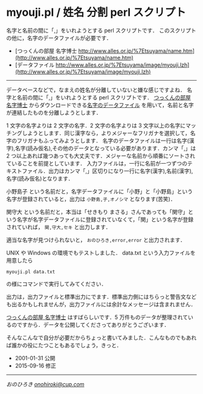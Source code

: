 # myouji.pl / 姓名 分割 perl スクリプト
名字と名前の間に「,」をいれようとする perl スクリプトです．
このスクリプトの他に，名字のデータファイルが必要です．

+ [つっくんの部屋 名字博士 http://www.alles.or.jp/%7Etsuyama/name.htm](http://www.alles.or.jp/%7Etsuyama/name.htm)
+ [データファイル http://www.alles.or.jp/%7Etsuyama/image/myouji.lzh](http://www.alles.or.jp/%7Etsuyama/image/myouji.lzh)

---
データベースなどで，なまえの姓名が分離していないと嫌な感じですよね．
名字と名前の間に「,」をいれようとする perl スクリプトです．
[つっくんの部屋 名字博士](http://www.alles.or.jp/%7Etsuyama/name.htm) からダウンロードできる[名字のデータファイル](http://www.alles.or.jp/%7Etsuyama/image/myouji.lzh)
を用いて，名前と名字が連結したものを分離しようとします．

1 文字の名字よりは 2 文字の名字．2 文字の名字よりは 3 文字以上の名字にマッチングしようとします．同じ漢字なら，よりメジャーなフリガナを選択して，名字のフリガナもふってみようとします．
名字のデータファイルは一行は名字(漢字),名字(読み仮名),その他のデータとなっている必要があります．カンマ「,」は 2 つ以上あれば幾つあっても大丈夫です．メジャーな名前から順番にソートされていることを前提としています．
入力ファイルは，一行に名前が一つずつのテキストファイル．出力はカンマ「,」区切りになり一行に名字(漢字),名前(漢字),名字(読み仮名)となります．

小野島子 という名前だと，名字データファイルに「小野」と「小野島」という名字が登録されていると，出力は
`小野島,子,オノシマ`
となります(苦笑)．

関守大 という名前だと，本当は「せきもり まさる」さんであっても「関守」という名字が名字データファイルに登録されていなくて，「関」という名字が登録されていれば，
`関,守大,セキ`
と出力します．

適当な名字が見つけられないと，
`おのひろき,error,error`
と出力されます．

UNIX や Windows の環境でもテストしました． data.txt という入力ファイルを用意したら

`myouji.pl data.txt`

の様にコマンドで実行してみてください．

出力は，出力ファイルと標準出力にでます．標準出力側にはちらっと警告文なども出るかもしれませんが，出力ファイルには余計なメッセージは含まれません．

[つっくんの部屋 名字博士](http://www.alles.or.jp/%7Etsuyama/name.htm)  はすばらしいです．5 万件ものデータが整理されているのですから．データを公開してくださってありがとうございます．

そんなこんなで自分が必要だからちょっと書いてみました．こんなものでもあれば誰かの役にたつこともあるでしょう，きっと．

+ 2001-01-31 公開
+ 2015-09-16 修正
---
<address>おのひろき <a name="address" href="mailto:onohiroki@cup.com?subject=onohiroki_online">onohiroki@cup.com</a></address>

